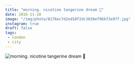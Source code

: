 ```yaml
---
title: "morning. nicotine tangerine dream 🚬"
date: 2016-11-28
image: "/img/photo/8176ec7d2ed10f2dc3830ef96bf3e97f.jpg"
instagram: true
draft: false
tags:
 - london
 - city
---
```


![morning. nicotine tangerine dream 🚬](/img/photo/8176ec7d2ed10f2dc3830ef96bf3e97f.jpg)
